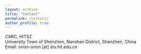 ```yaml
---
layout: archive
title: "Contact"
permalink: /contact/
author_profile: true
---
```

CARC, HITSZ<br>
University Town of Shenzhen, Nanshan District, Shenzhen, China<br>
Email: orion-orion [at] stu.hit.edu.cn

